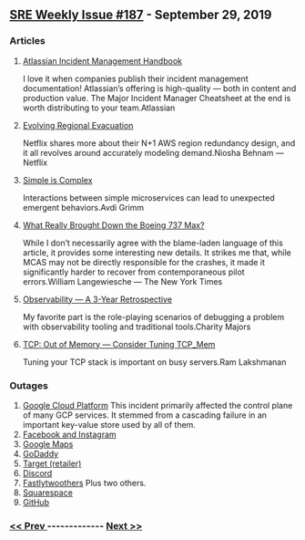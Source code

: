 ## [SRE Weekly Issue #187](https://sreweekly.com/sre-weekly-issue-187/) - September 29, 2019
### Articles

1. [Atlassian Incident Management Handbook](https://www.atlassian.com/incident-management/get-the-handbook)

    I love it when companies publish their incident management documentation! Atlassian’s offering is high-quality — both in content and production value. The Major Incident Manager Cheatsheet at the end is worth distributing to your team.Atlassian
1. [Evolving Regional Evacuation](https://medium.com/netflix-techblog/evolving-regional-evacuation-69e6cc1d24c6?source=rss----2615bd06b42e---4)

    Netflix shares more about their N+1 AWS region redundancy design, and it all revolves around accurately modeling demand.Niosha Behnam — Netflix
1. [Simple is Complex](https://avdi.codes/simple-is-complex/)

    Interactions between simple microservices can lead to unexpected emergent behaviors.Avdi Grimm
1. [What Really Brought Down the Boeing 737 Max?](https://www.nytimes.com/2019/09/18/magazine/boeing-737-max-crashes.html)

    While I don’t necessarily agree with the blame-laden language of this article, it provides some interesting new details. It strikes me that, while MCAS may not be directly responsible for the crashes, it made it significantly harder to recover from contemporaneous pilot errors.William Langewiesche — The New York Times
1. [Observability — A 3-Year Retrospective](https://thenewstack.io/observability-a-3-year-retrospective/)

    My favorite part is the role-playing scenarios of debugging a problem with observability tooling and traditional tools.Charity Majors
1. [TCP: Out of Memory — Consider Tuning TCP_Mem](https://dzone.com/articles/tcp-out-of-memory-consider-tuning-tcp-mem)

    Tuning your TCP stack is important on busy servers.Ram Lakshmanan
### Outages

1. [Google Cloud Platform](https://status.cloud.google.com/incident/google-stackdriver/19007#19007003)
    This incident primarily affected the control plane of many GCP services. It stemmed from a cascading failure in an important key-value store used by all of them.
1. [Facebook and Instagram](https://economictimes.indiatimes.com/magazines/panache/a-friday-blackout-for-facebook-social-network-down-in-the-uk-instagram-suffers-outage-too/articleshow/71346312.cms)
1. [Google Maps](https://kymkemp.com/2019/09/28/google-maps-server-is-down/)
1. [GoDaddy](https://babblesports.com/tech/godaddy-down-most-of-the-users-from-united-states-hit-by-the-outage/)
1. [Target (retailer)](https://footwearnews.com/2019/business/retail/target-stores-website-app-down-technical-issues-outage-1202845470/)
1. [Discord](https://discord.statuspage.io/incidents/gtvzqy8b2plz)
1. [Fastlytwoothers](https://status.fastly.com/incidents/91rq8b4ncwbx)
    Plus two others.
1. [Squarespace](https://status.squarespace.com/incidents/40r1b6f2zks5)
1. [GitHub](https://www.githubstatus.com/incidents/b54zv9nz8m01)

### [ << Prev ](sreweekly-186.md) ------------- [ Next >> ](sreweekly-188.md)